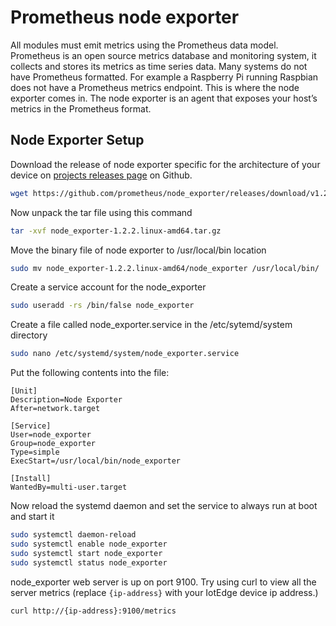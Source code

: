 # Prometheus node exporter
All modules must emit metrics using the Prometheus data model.
Prometheus is an open source metrics database and monitoring system, it collects and stores its metrics as time series data.
Many systems do not have Prometheus formatted. For example a Raspberry Pi running Raspbian does not have a Prometheus metrics endpoint. This is where the node exporter comes in. The node exporter is an agent that exposes your host’s metrics in the Prometheus format.

## Node Exporter Setup
Download the release of node exporter specific for the architecture of your device on [projects releases page](https://github.com/prometheus/node_exporter/releases) on Github.

```bash
wget https://github.com/prometheus/node_exporter/releases/download/v1.2.2/node_exporter-1.2.2.linux-amd64.tar.gz
```
Now unpack the tar file using this command
```bash
tar -xvf node_exporter-1.2.2.linux-amd64.tar.gz
```

Move the binary file of node exporter to /usr/local/bin location
```bash
sudo mv node_exporter-1.2.2.linux-amd64/node_exporter /usr/local/bin/
```

Create a service account for the node_exporter
```bash
sudo useradd -rs /bin/false node_exporter
```

Create a file called node_exporter.service in the /etc/sytemd/system directory
```bash
sudo nano /etc/systemd/system/node_exporter.service
```
Put the following contents into the file:
```
[Unit]
Description=Node Exporter
After=network.target

[Service]
User=node_exporter
Group=node_exporter
Type=simple
ExecStart=/usr/local/bin/node_exporter

[Install]
WantedBy=multi-user.target
```

Now reload the systemd daemon and set the service to always run at boot and start it
```bash
sudo systemctl daemon-reload
sudo systemctl enable node_exporter
sudo systemctl start node_exporter
sudo systemctl status node_exporter
```

node_exporter web server is up on port 9100. Try using curl to view all the server metrics (replace `{ip-address}` with your IotEdge device ip address.)
```bash
curl http://{ip-address}:9100/metrics
```